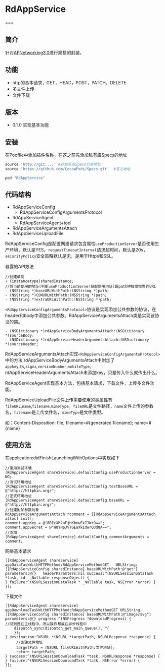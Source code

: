 # RdAppService
===

## 简介
针对[AFNetworking3.0](https://github.com/AFNetworking/AFNetworking)进行简易的封装。

## 功能
* http的基本请求，GET，HEAD，POST，PATCH，DELETE
* 多文件上传
* 文件下载

## 版本
* 0.1.0 实现基本功能

## 安装

在Podfile中添加插件名称，在这之前先添加私有库Specs的地址

```ruby
source 'http://git....' #存放私有Specs仓库地址  
source 'https://github.com/CocoaPods/Specs.git'  #官方地址
```

```ruby
pod "RdAppService"
```

## 代码结构

* RdAppServiceConfig
	- RdAppServiceConfigArgumentsProtocol
* RdAppServiceAgent
	- RdAppServiceAgent+tool
* RdAppServiceArgumentsAttach
* RdAppServiceUploadFile  

RdAppServiceConfig是配置网络请求包含属性`useProductionServer`是否使用生产环境，默认是YES，`requestTimeoutInterval`请求超时间，默认是20s，`securityPolicy`安全策略默认是无，是用于Https和SSL。

暴露的API方法


	//创建单例
	+ (instancetype)sharedInstance;
	//将当前使用的地址(判断useProductionServer获取使用地址)跟path拼接成完整的URL
	- (NSString *)baseURLWithPath:(NSString *)path;
	- (NSString *)CDNURLWithPath:(NSString *)path;
	- (NSString *)extraURLWithPath:(NSString *)path;

`<RdAppServiceConfigArgumentsProtocol>`协议是实现添加公共参数的协议，在header和body中添加公共参数。RdAppServiceArgumentsAttach类是实现该协议的类。


	- (NSDictionary *)rdAppServiceBodyArgumentsAttach:(NSDictionary *)sourceBody;
	- (NSDictionary *)rdAppServiceHeaderArgumentsAttach:(NSDictionary *)sourceHeader;


RdAppServiceArgumentsAttach实现`<RdAppServiceConfigArgumentsProtocol>`中的方法,rdAppServiceBodyArgumentsAttach中附加了`appkey`,`ts`,`signa`,`versionNumber`,`mobileType`。rdAppServiceHeaderArgumentsAttach未添加key，只是传入什么就传出什么。


RdAppServiceAgent实现基本方法，包括基本请求，下载文件，上传多文件功能。

RdAppServiceUploadFile文件上传需要使用的类属性有`fileURL`,`name`,`filename`,`mimeType`。`fileURL`是文件路径，`name`文件上传的参数名，`filename`是上传文件名，`mimeType`是文件类型。

如：Content-Disposition: file; filename=#{generated filename}; name=#{name}


## 使用方法

在application:didFinishLaunchingWithOptions中实现如下



	//使用测试环境
    [RdAppServiceAgent shareService].defaultConfig.useProductionServer = NO;
    //测试环境地址
    [RdAppServiceAgent shareService].defaultConfig.testBaseURL = @"http://httpbin.org/";
    //正式环境地址
    [RdAppServiceAgent shareService].defaultConfig.baseURL = @"http://httpbin.org/";
    //创建附加参数对象
    RdAppServiceArgumentsAttach *comment = [[RdAppServiceArgumentsAttach alloc] init];
    comment.appKey = @"8RIcXM2uEjhKbnwEx7JWtQ==";
    comment.appSecret = @"WOYNpJVTGEaXkIdwrQUd8A==";
    //添加
    [RdAppServiceAgent shareService].defaultConfig.commentArguments = comment;
    
 网络基本请求
 
 	[[RdAppServiceAgent shareService] appDataTaskWithHTTPMethod:RdAppServiceMethodGET 	URLString:[[RdAppServiceConfig sharedInstance] baseURLWithPath:@"get"] parameters:@{} 	headerParamters:nil success:^(NSURLSessionDataTask *task, id  _Nullable responseObject) {
    } failure:^(NSURLSessionDataTask * _Nullable task, NSError *error) {
    }];
    
下载文件

	[[RdAppServiceAgent shareService] appDownloadTaskWithHTTPMethod:RdAppServiceMethodGET URLString:[[RdAppServiceConfig sharedInstance] baseURLWithPath:@"image/svg"]  parameters:@{} progress:^(NSProgress *downloadProgress) {
	//回到是在主线程中，所以操作都放在异步线程中
        dispatch_sync(dispatch_get_main_queue(), ^{
        });
    } destination:^NSURL *(NSURL *targetPath, NSURLResponse *response) {
    	 //创建文件地址
    	 targetPath = [NSURL fileURLWithPath:文件地址]; 
         return targetPath;
    } success:^(NSURLSessionDownloadTask *task, NSURLResponse *response) {
    } failure:^(NSURLSessionDownloadTask *task, NSError *error) {
    }];

